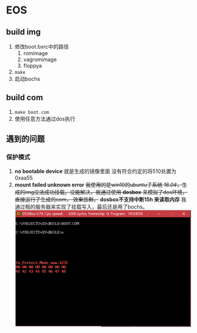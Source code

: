 # EOS
## build img
1. 修改boot.bxrc中的路径
    1. romimage
    1. vagromimage
    1. floppya
1. ```make```
1. 启动bochs
## build com
1. ```make boot.com```
1. 使用任意方法通过dos执行
## 遇到的问题
### 保护模式
1. **no bootable device** 就是生成的镜像里面 没有符合约定的将510处置为0xaa55
1. **mount failed unknown error** <del>我使用的是win10的ubuntu子系统 *16.04*，生成的img没法成功挂载。没能解决，我通过使用 **dosbox** 来模拟了dos环境，直接运行了生成的com， 效果拔群。</del> **dosbox不支持中断15h 来读取内存** 我通过租的服务器来实现了挂载写入，最后还是用了bochs。
![dosbox.png](./doc/images/dosbox.png)
